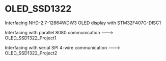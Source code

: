 # OLED_SSD1322
Interfacing NHD-2.7-12864WDW3 OLED display with STM32F407G-DISC1


Interfacing with parallel 8080 communication ---> OLED_SSD1322_Project1

Interfacing with serial SPI 4-wire communication ---> OLED_SSD1322_Project2
